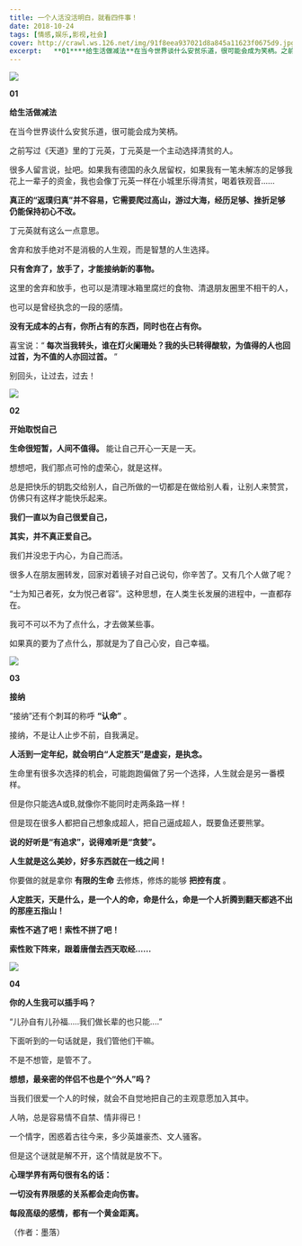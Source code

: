 ```yaml
---
title: 一个人活没活明白，就看四件事！
date: 2018-10-24
tags: [情感,娱乐,影视,社会]
cover: http://crawl.ws.126.net/img/91f8eea937021d8a845a11623f0675d9.jpg
excerpt:   **01****给生活做减法**在当今世界谈什么安贫乐道，很可能会成为笑柄。之前写
---
```

![](http://crawl.ws.126.net/img/91f8eea937021d8a845a11623f0675d9.jpg)  

**01**

**给生活做减法**

在当今世界谈什么安贫乐道，很可能会成为笑柄。

之前写过《天道》里的丁元英，丁元英是一个主动选择清贫的人。

很多人留言说，扯吧。如果我有德国的永久居留权，如果我有一笔未解冻的足够我花上一辈子的资金，我也会像丁元英一样在小城里乐得清贫，喝着铁观音......

**真正的“返璞归真”并不容易，它需要爬过高山，游过大海，经历足够、挫折足够仍能保持初心不改。**

丁元英就有这么一点意思。

舍弃和放手绝对不是消极的人生观，而是智慧的人生选择。

**只有舍弃了，放手了，才能接纳新的事物。**

这里的舍弃和放手，也可以是清理冰箱里腐烂的食物、清退朋友圈里不相干的人，

也可以是曾经执念的一段的感情。

**没有无成本的占有，你所占有的东西，同时也在占有你。**

喜宝说：“ **每次当我转头，谁在灯火阑珊处？我的头已转得酸软，为值得的人也回过首，为不值的人亦回过首。** ”

别回头，让过去，过去！

![](http://crawl.ws.126.net/img/41d88cd9a0ecf85d49188b6b6d533ddb.jpg)  

**02**

**开始取悦自己**

**生命很短暂，人间不值得。** 能让自己开心一天是一天。

想想吧，我们那点可怜的虚荣心，就是这样。

总是把快乐的钥匙交给别人，自己所做的一切都是在做给别人看，让别人来赞赏，仿佛只有这样才能快乐起来。

**我们一直以为自己很爱自己，**

**其实，并不真正爱自己。**

我们并没忠于内心，为自己而活。

很多人在朋友圈转发，回家对着镜子对自己说句，你辛苦了。又有几个人做了呢？

“士为知己者死，女为悦己者容”。这种思想，在人类生长发展的进程中，一直都存在。

我可不可以不为了点什么，才去做某些事。

如果真的要为了点什么，那就是为了自己心安，自己幸福。

![](http://crawl.ws.126.net/img/6fa4b56935ca060fae3b07ada060184d.jpg)  

**03**

**接纳**

“接纳”还有个刺耳的称呼 **“认命”** 。

接纳，不是让人止步不前，自我满足。

**人活到一定年纪，就会明白“人定胜天”是虚妄，是执念。**

生命里有很多次选择的机会，可能跑跑偏做了另一个选择，人生就会是另一番模样。

但是你只能选A或B,就像你不能同时走两条路一样！

但是现在很多人都把自己想象成超人，把自己逼成超人，既要鱼还要熊掌。

**说的好听是“有追求”，说得难听是“贪婪”。**

**人生就是这么美妙，好多东西就在一线之间！**

你要做的就是拿你 **有限的生命** 去修炼，修炼的能够 **把控有度** 。

**人定胜天，天是什么，是一个人的命，命是什么，命是一个人折腾到翻天都逃不出的那座五指山！**

**索性不逃了吧！索性不拼了吧！**

**索性败下阵来，跟着唐僧去西天取经......**

![](http://crawl.ws.126.net/img/7e2407f37b5739cc588f58f619c36732.jpg)  

**04**

**你的人生我可以插手吗？**

“儿孙自有儿孙福.....我们做长辈的也只能....”

下面听到的一句话就是，我们管他们干嘛。

不是不想管，是管不了。

**想想，最亲密的伴侣不也是个“外人”吗？**

当我们很爱一个人的时候，就会不自觉地把自己的主观意愿加入其中。

人呐，总是容易情不自禁、情非得已！

一个情字，困惑着古往今来，多少英雄豪杰、文人骚客。

但是这个谜就是解不开，这个情就是放不下。

**心理学界有两句很有名的话：**

**一切没有界限感的关系都会走向伤害。**

**每段高级的感情，都有一个黄金距离。**

（作者：墨落）

